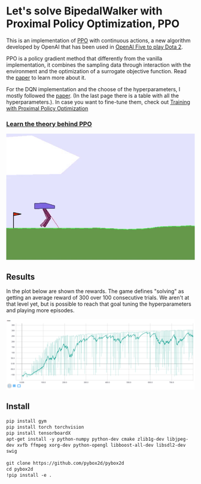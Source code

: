 # Let's solve BipedalWalker with Proximal Policy Optimization, PPO

This is an implementation of [PPO](https://blog.openai.com/openai-baselines-ppo/) with continuous actions, a new algorithm developed by OpenAI that has been used in [OpenAI Five to play Dota 2](https://blog.openai.com/openai-five/).

PPO is a policy gradient method that differently from the vanilla implementation, it combines the sampling data through interaction with the environment and the optimization of a surrogate objective function. Read the [paper](https://arxiv.org/pdf/1707.06347.pdf) to learn more about it.

For the DQN implementation and the choose of the hyperparameters, I mostly followed the [paper](https://arxiv.org/pdf/1707.06347.pdf). (In the last page there is a table with all the hyperparameters.). In case you want to fine-tune them, check out [Training with Proximal Policy Optimization](https://github.com/Unity-Technologies/ml-agents/blob/master/docs/Training-PPO.md)

### [Learn the theory behind PPO](../README.md)

![walker gif](imgs/walker_gif.gif)

## Results

In the plot below are shown the rewards. The game defines "solving" as getting an average reward of 300 over 100 consecutive trials. We aren't at that level yet, but is possible to reach that goal tuning the hyperparameters and playing more episodes.

![results](imgs/rew_walker.png)


## Install

```
pip install gym
pip install torch torchvision
pip install tensorboardX
apt-get install -y python-numpy python-dev cmake zlib1g-dev libjpeg-dev xvfb ffmpeg xorg-dev python-opengl libboost-all-dev libsdl2-dev swig

git clone https://github.com/pybox2d/pybox2d
cd pybox2d
!pip install -e .
```
